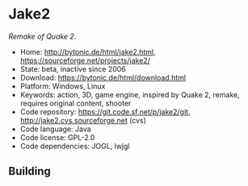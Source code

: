 # Jake2

_Remake of Quake 2._

- Home: http://bytonic.de/html/jake2.html, https://sourceforge.net/projects/jake2/
- State: beta, inactive since 2006
- Download: https://bytonic.de/html/download.html
- Platform: Windows, Linux
- Keywords: action, 3D, game engine, inspired by Quake 2, remake, requires original content, shooter
- Code repository: https://git.code.sf.net/p/jake2/git, http://jake2.cvs.sourceforge.net (cvs)
- Code language: Java
- Code license: GPL-2.0
- Code dependencies: JOGL, lwjgl

## Building
